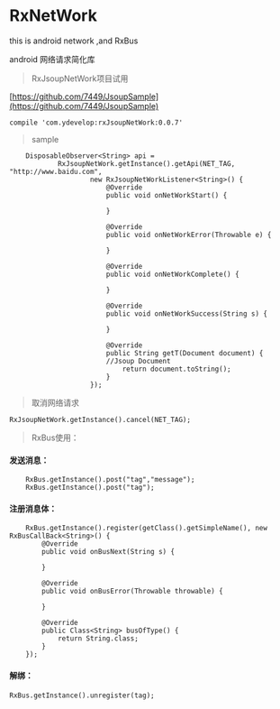 # RxNetWork
this is android network ,and RxBus

android 网络请求简化库

> RxJsoupNetWork项目试用

[https://github.com/7449/JsoupSample](https://github.com/7449/JsoupSample)

	compile 'com.ydevelop:rxJsoupNetWork:0.0.7'



> sample


        DisposableObserver<String> api =
                RxJsoupNetWork.getInstance().getApi(NET_TAG, "http://www.baidu.com",
                        new RxJsoupNetWorkListener<String>() {
                            @Override
                            public void onNetWorkStart() {

                            }

                            @Override
                            public void onNetWorkError(Throwable e) {

                            }

                            @Override
                            public void onNetWorkComplete() {

                            }

                            @Override
                            public void onNetWorkSuccess(String s) {

                            }

                            @Override
                            public String getT(Document document) {
                        	//Jsoup Document
                                return document.toString();
                            }
                        });
                        


> 取消网络请求

	RxJsoupNetWork.getInstance().cancel(NET_TAG);

> RxBus使用：


#### 发送消息：

        RxBus.getInstance().post("tag","message");
        RxBus.getInstance().post("tag");

#### 注册消息体：

        RxBus.getInstance().register(getClass().getSimpleName(), new RxBusCallBack<String>() {
            @Override
            public void onBusNext(String s) {

            }

            @Override
            public void onBusError(Throwable throwable) {

            }

            @Override
            public Class<String> busOfType() {
                return String.class;
            }
        });

#### 解绑：

	RxBus.getInstance().unregister(tag);




